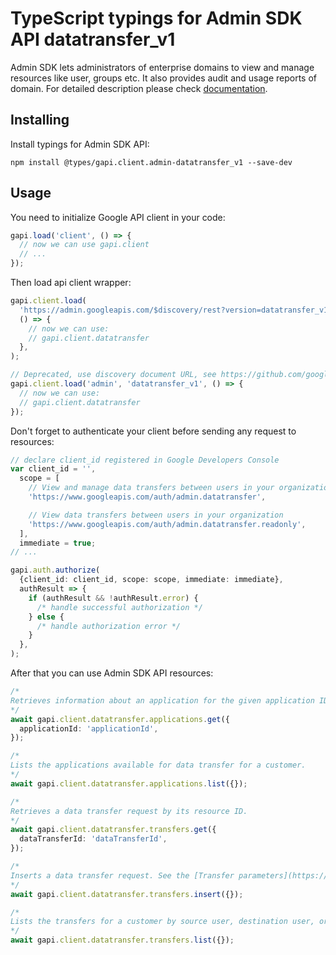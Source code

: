 # TypeScript typings for Admin SDK API datatransfer_v1

Admin SDK lets administrators of enterprise domains to view and manage resources like user, groups etc. It also provides audit and usage reports of domain.
For detailed description please check [documentation](https://developers.google.com/workspace/admin/).

## Installing

Install typings for Admin SDK API:

```
npm install @types/gapi.client.admin-datatransfer_v1 --save-dev
```

## Usage

You need to initialize Google API client in your code:

```typescript
gapi.load('client', () => {
  // now we can use gapi.client
  // ...
});
```

Then load api client wrapper:

```typescript
gapi.client.load(
  'https://admin.googleapis.com/$discovery/rest?version=datatransfer_v1',
  () => {
    // now we can use:
    // gapi.client.datatransfer
  },
);
```

```typescript
// Deprecated, use discovery document URL, see https://github.com/google/google-api-javascript-client/blob/master/docs/reference.md#----gapiclientloadname----version----callback--
gapi.client.load('admin', 'datatransfer_v1', () => {
  // now we can use:
  // gapi.client.datatransfer
});
```

Don't forget to authenticate your client before sending any request to resources:

```typescript
// declare client_id registered in Google Developers Console
var client_id = '',
  scope = [
    // View and manage data transfers between users in your organization
    'https://www.googleapis.com/auth/admin.datatransfer',

    // View data transfers between users in your organization
    'https://www.googleapis.com/auth/admin.datatransfer.readonly',
  ],
  immediate = true;
// ...

gapi.auth.authorize(
  {client_id: client_id, scope: scope, immediate: immediate},
  authResult => {
    if (authResult && !authResult.error) {
      /* handle successful authorization */
    } else {
      /* handle authorization error */
    }
  },
);
```

After that you can use Admin SDK API resources: <!-- TODO: make this work for multiple namespaces -->

```typescript
/*
Retrieves information about an application for the given application ID.
*/
await gapi.client.datatransfer.applications.get({
  applicationId: 'applicationId',
});

/*
Lists the applications available for data transfer for a customer.
*/
await gapi.client.datatransfer.applications.list({});

/*
Retrieves a data transfer request by its resource ID.
*/
await gapi.client.datatransfer.transfers.get({
  dataTransferId: 'dataTransferId',
});

/*
Inserts a data transfer request. See the [Transfer parameters](https://developers.google.com/workspace/admin/data-transfer/v1/parameters) reference for specific application requirements.
*/
await gapi.client.datatransfer.transfers.insert({});

/*
Lists the transfers for a customer by source user, destination user, or status.
*/
await gapi.client.datatransfer.transfers.list({});
```
